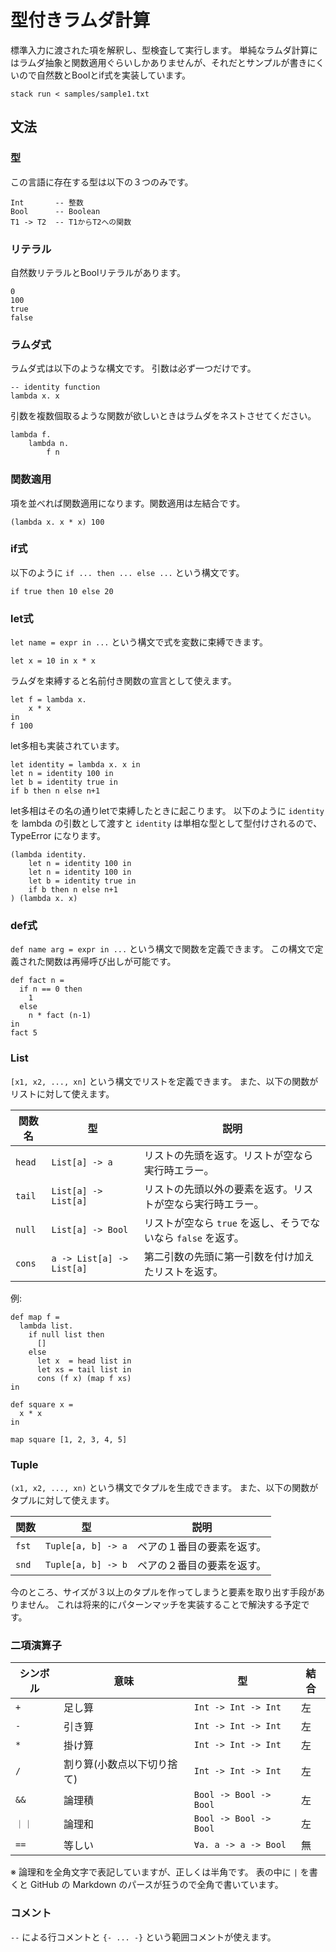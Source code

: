# 型付きラムダ計算

標準入力に渡された項を解釈し、型検査して実行します。
単純なラムダ計算にはラムダ抽象と関数適用ぐらいしかありませんが、それだとサンプルが書きにくいので自然数とBoolとif式を実装しています。

```
stack run < samples/sample1.txt
```

## 文法

### 型

この言語に存在する型は以下の３つのみです。

```
Int       -- 整数
Bool      -- Boolean
T1 -> T2  -- T1からT2への関数
```

### リテラル

自然数リテラルとBoolリテラルがあります。

```
0
100
true
false
```

### ラムダ式

ラムダ式は以下のような構文です。
引数は必ず一つだけです。

```
-- identity function
lambda x. x
```

引数を複数個取るような関数が欲しいときはラムダをネストさせてください。

```
lambda f.
    lambda n.
        f n
```

### 関数適用

項を並べれば関数適用になります。関数適用は左結合です。

```
(lambda x. x * x) 100
```

### if式

以下のように `if ... then ... else ...` という構文です。

```
if true then 10 else 20
```

### let式

`let name = expr in ...` という構文で式を変数に束縛できます。

```
let x = 10 in x * x
```

ラムダを束縛すると名前付き関数の宣言として使えます。

```
let f = lambda x.
    x * x
in
f 100
```

let多相も実装されています。

```
let identity = lambda x. x in
let n = identity 100 in
let b = identity true in
if b then n else n+1
```

let多相はその名の通りletで束縛したときに起こります。
以下のように `identity` を lambda の引数として渡すと `identity` は単相な型として型付けされるので、TypeError になります。

```
(lambda identity.
    let n = identity 100 in
    let n = identity 100 in
    let b = identity true in
    if b then n else n+1
) (lambda x. x)
```

### def式

`def name arg = expr in ...` という構文で関数を定義できます。
この構文で定義された関数は再帰呼び出しが可能です。

```
def fact n =
  if n == 0 then
    1
  else
    n * fact (n-1)
in
fact 5
```

### List

`[x1, x2, ..., xn]` という構文でリストを定義できます。
また、以下の関数がリストに対して使えます。

| 関数名 | 型 | 説明
|-------|----|-----
| `head` | `List[a] -> a` | リストの先頭を返す。リストが空なら実行時エラー。
| `tail` | `List[a] -> List[a]` | リストの先頭以外の要素を返す。リストが空なら実行時エラー。
| `null` | `List[a] -> Bool` | リストが空なら `true` を返し、そうでないなら `false` を返す。
| `cons` | `a -> List[a] -> List[a]` | 第二引数の先頭に第一引数を付け加えたリストを返す。

例:

```
def map f =
  lambda list.
    if null list then
      []
    else
      let x  = head list in
      let xs = tail list in
      cons (f x) (map f xs)
in

def square x =
  x * x
in

map square [1, 2, 3, 4, 5]
```

### Tuple

`(x1, x2, ..., xn)` という構文でタプルを生成できます。
また、以下の関数がタプルに対して使えます。

| 関数 | 型 | 説明
|-----|----|-----
| `fst` | `Tuple[a, b] -> a` | ペアの１番目の要素を返す。
| `snd` | `Tuple[a, b] -> b` | ペアの２番目の要素を返す。

今のところ、サイズが３以上のタプルを作ってしまうと要素を取り出す手段がありません。
これは将来的にパターンマッチを実装することで解決する予定です。

### 二項演算子

| シンボル | 意味 | 型 | 結合
|---------|-----|----|-----
| `+` | 足し算 | `Int -> Int -> Int` | 左
| `-` | 引き算 | `Int -> Int -> Int` | 左
| `*` | 掛け算 | `Int -> Int -> Int` | 左
| `/` | 割り算(小数点以下切り捨て) | `Int -> Int -> Int` | 左
| `&&` | 論理積 | `Bool -> Bool -> Bool` | 左
| `｜｜` | 論理和 | `Bool -> Bool -> Bool` | 左
| `==` | 等しい | `∀a. a -> a -> Bool` | 無

※ 論理和を全角文字で表記していますが、正しくは半角です。
表の中に `|` を書くと GitHub の Markdown のパースが狂うので全角で書いています。

### コメント

`--` による行コメントと `{- ... -}` という範囲コメントが使えます。
